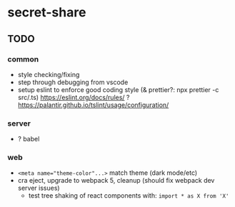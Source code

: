 # secret-share

## TODO
### common
- style checking/fixing
- step through debugging from vscode
- setup eslint to enforce good coding style (& prettier?: npx prettier -c src/.ts)
    https://eslint.org/docs/rules/
    ? https://palantir.github.io/tslint/usage/configuration/
### server
- ? babel
### web
- `<meta name="theme-color"...>` match theme (dark mode/etc)
- cra eject, upgrade to webpack 5, cleanup (should fix webpack dev server issues)
    - test tree shaking of react components with: `import * as X from 'X'`
